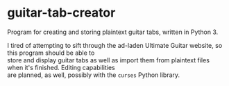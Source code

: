 # guitar-tab-creator
Program for creating and storing plaintext guitar tabs, written in Python 3.

I tired of attempting to sift through the ad-laden Ultimate Guitar website, so this program should be able to  
store and display guitar tabs as well as import them from plaintext files when it's finished. Editing capabilities  
are planned, as well, possibly with the `curses` Python library.
